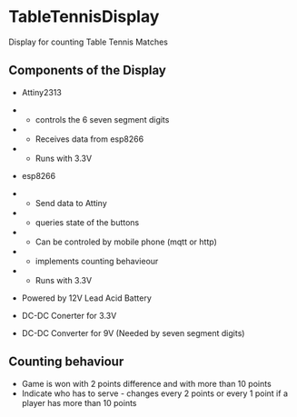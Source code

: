 # TableTennisDisplay
Display for counting Table Tennis Matches

## Components of the Display

* Attiny2313 
* * controls the 6 seven segment digits
* * Receives data from esp8266
* * Runs with 3.3V

* esp8266
* * Send data to Attiny
* * queries state of the buttons
* * Can be controled by mobile phone (mqtt or http)
* * implements counting behavieour
* * Runs with 3.3V

* Powered by 12V Lead Acid Battery

* DC-DC Conerter for 3.3V

* DC-DC Converter for 9V  (Needed by seven segment digits)

## Counting behaviour

* Game is won with 2 points difference and with more than 10 points
* Indicate who has to serve - changes every 2 points or every 1 point if a player has more than 10 points

